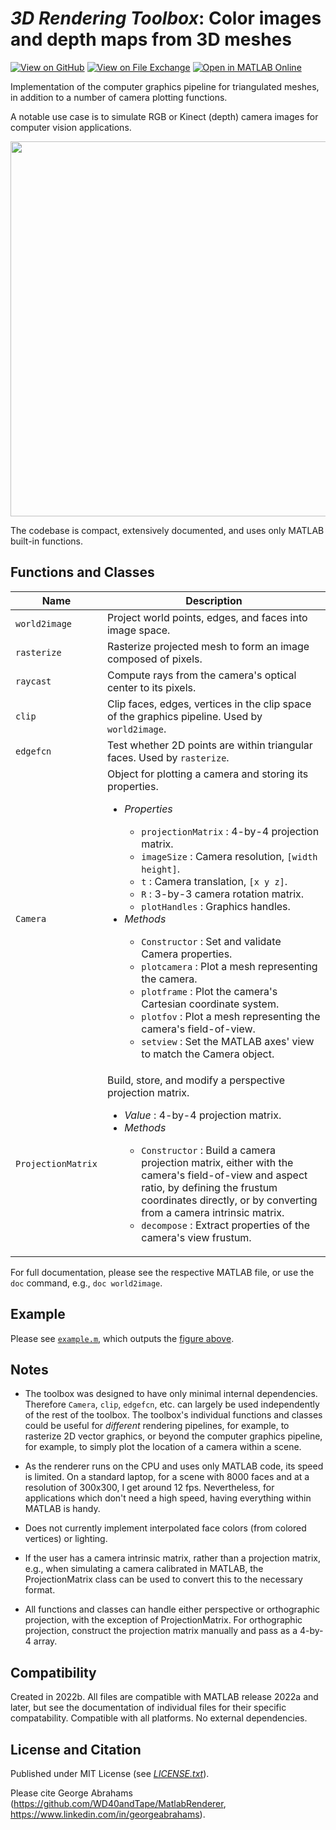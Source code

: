 # *3D Rendering Toolbox*: Color images and depth maps from 3D meshes

[![View on GitHub](https://img.shields.io/badge/GitHub-Repository-171515)](https://github.com/WD40andTape/MatlabRenderer)
[![View on File Exchange](https://www.mathworks.com/matlabcentral/images/matlab-file-exchange.svg)](https://mathworks.com/matlabcentral/fileexchange/159386-3d-rendering-toolbox-color-image-and-depth-map-from-mesh)
[![Open in MATLAB Online](https://www.mathworks.com/images/responsive/global/open-in-matlab-online.svg)](https://matlab.mathworks.com/open/fileexchange/v1?id=159386&file=example.m)

Implementation of the computer graphics pipeline for triangulated meshes, in addition to a number of camera plotting functions.

A notable use case is to simulate RGB or Kinect (depth) camera images for computer vision applications.

<img src="figure.gif" width="600px">

The codebase is compact, extensively documented, and uses only MATLAB built-in functions.

## Functions and Classes

| Name | Description
| -- | -- |
| `world2image` | Project world points, edges, and faces into image space. |
| `rasterize` | Rasterize projected mesh to form an image composed of pixels. |
| `raycast` | Compute rays from the camera's optical center to its pixels. |
| `clip` | Clip faces, edges, vertices in the clip space of the graphics pipeline. Used by `world2image`. |
| `edgefcn` | Test whether 2D points are within triangular faces. Used by `rasterize`. |
| `Camera` | Object for plotting a camera and storing its properties.<ul><li>*Properties*</li><ul><li>`projectionMatrix` : 4-by-4 projection matrix.</li><li>`imageSize` : Camera resolution, `[width height]`.</li><li>`t` : Camera translation, `[x y z]`.</li><li>`R` : 3-by-3 camera rotation matrix.</li><li>`plotHandles` : Graphics handles.</li></ul><li>*Methods*</li><ul><li>`Constructor` : Set and validate Camera properties.</li><li>`plotcamera` : Plot a mesh representing the camera.</li><li>`plotframe` : Plot the camera's Cartesian coordinate system.</li><li>`plotfov` : Plot a mesh representing the camera's field-of-view.</li><li>`setview` : Set the MATLAB axes' view to match the Camera object.</li></ul></ul> |
| `ProjectionMatrix` | Build, store, and modify a perspective projection matrix.<ul><li>*Value* : 4-by-4 projection matrix.</li><li>*Methods*</li><ul><li>`Constructor` : Build a camera projection matrix, either with the camera's field-of-view and aspect ratio, by defining the frustum coordinates directly, or by converting from a camera intrinsic matrix.</li><li>`decompose` : Extract properties of the camera's view frustum.</li></ul></ul> |

For full documentation, please see the respective MATLAB file, or use the `doc` command, e.g., `doc world2image`.

## Example

Please see [`example.m`](example.m), which outputs the [figure above](figure.gif).

## Notes

- The toolbox was designed to have only minimal internal dependencies. Therefore `Camera`, `clip`, `edgefcn`, etc. can largely be used independently of the rest of the toolbox. The toolbox's individual functions and classes could be useful for *different* rendering pipelines, for example, to rasterize 2D vector graphics, or beyond the computer graphics pipeline, for example, to simply plot the location of a camera within a scene.

- As the renderer runs on the CPU and uses only MATLAB code, its speed is limited. On a standard laptop, for a scene with 8000 faces and at a resolution of 300x300, I get around 12 fps. Nevertheless, for applications which don't need a high speed, having everything within MATLAB is handy.

- Does not currently implement interpolated face colors (from colored vertices) or lighting.

- If the user has a camera intrinsic matrix, rather than a projection matrix, e.g., when simulating a camera calibrated in MATLAB, the ProjectionMatrix class can be used to convert this to the necessary format.

- All functions and classes can handle either perspective or orthographic projection, with the exception of ProjectionMatrix. For orthographic projection, construct the projection matrix manually and pass as a 4-by-4 array.

## Compatibility

Created in 2022b. All files are compatible with MATLAB release 2022a and later, but see the documentation of  individual files for their specific compatability. Compatible with all platforms. No external dependencies.

## License and Citation

Published under MIT License (see [*LICENSE.txt*](LICENSE.txt)).

Please cite George Abrahams (https://github.com/WD40andTape/MatlabRenderer, https://www.linkedin.com/in/georgeabrahams).